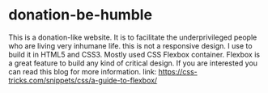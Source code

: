 # donation-be-humble
This is a donation-like website. It is to facilitate the underprivileged people who are living very inhumane life.
this is not a responsive design. I use to build it in HTML5 and CSS3. Mostly used CSS Flexbox container. Flexbox is a great feature to build any kind of critical design.
If you are interested you can read this blog for more information. link: https://css-tricks.com/snippets/css/a-guide-to-flexbox/
